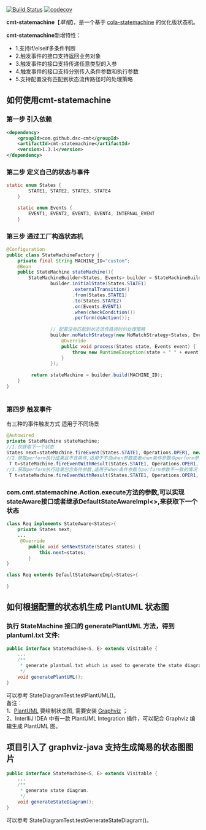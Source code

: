 [![Build Status](https://travis-ci.com/dsc-cmt/cmt-statemachine.svg?branch=master)](https://travis-ci.com/github/dsc-cmt/cmt-statemachine)
[![codecov](https://codecov.io/gh/dsc-cmt/cmt-statemachine/branch/master/graph/badge.svg)](https://codecov.io/gh/dsc-cmt/cmt-statemachine)

**cmt-statemachine**【_草帽_】，是一个基于 [cola-statemachine](https://github.com/alibaba/COLA/tree/master/cola-statemachine) 的优化版状态机。

**cmt-statemachine**新增特性：

+ 1.支持if/elseif多条件判断
+ 2.触发事件的接口支持返回业务对象
+ 3.触发事件的接口支持传递任意类型的入参
+ 4.触发事件的接口支持分别传入条件参数和执行参数
+ 5.支持配置没有匹配到状态流传路径时的处理策略

## 如何使用cmt-statemachine
### 第一步 引入依赖
```xml
<dependency>
    <groupId>com.github.dsc-cmt</groupId>
    <artifactId>cmt-statemachine</artifactId>
    <version>1.3.1</version>
</dependency>

```
### 第二步 定义自己的状态与事件
```java
static enum States {
        STATE1, STATE2, STATE3, STATE4
    }

    static enum Events {
        EVENT1, EVENT2, EVENT3, EVENT4, INTERNAL_EVENT
    }
```
### 第三步 通过工厂构造状态机
```java
@Configuration
public class StateMachineFactory {
    private final String MACHINE_ID="custom";
    @Bean
    public StateMachine stateMachine(){
        StateMachineBuilder<States, Events> builder = StateMachineBuilderFactory.create();
                builder.initialState(States.STATE1)
                        .externalTransition()
                        .from(States.STATE1)
                        .to(States.STATE2)
                        .on(Events.EVENT1)
                        .when(checkCondition())
                        .perform(doAction());
                
                // 配置没有匹配到状态流传路径时的处理策略
                builder.noMatchStrategy(new NoMatchStrategy<States, Events>() {
                    @Override
                    public void process(States state, Events event) {
                        throw new RuntimeException(state + " " + event);
                    }
                });
        
         return stateMachine = builder.build(MACHINE_ID);
    }
}
        
```
### 第四步 触发事件
有三种的事件触发方式 适用于不同场景
```java
@Autowired
private StateMachine stateMachine;
//1.仅获取下一个状态
States next=stateMachine.fireEvent(States.STATE1, Operations.OPER1, new Req());
//2.获取perform执行结果且不含条件,适用于不含when参数或者when条件参数与perform参数相同的情况
 T t=stateMachine.fireEventWithResult(States.STATE1, Operations.OPER1, new Req());
//3.获取perform执行结果包含条件参数,适用于when条件参数与perform参数不一致的情况
 T t=stateMachine.fireEventWithResult(States.STATE1, Operations.OPER1, new Cond(), new Req());
```
### com.cmt.statemachine.Action.execute方法的参数,可以实现stateAware接口或者继承DefaultStateAwareImpl<>,来获取下一个状态
```java
class Req implements StateAware<States>{
    private States next;
    ...
     @Override
        public void setNextState(States states) {
            this.next=states;
        }
}

class Req extends DefaultStateAwareImpl<States>{
  
}
```
## 如何根据配置的状态机生成 PlantUML 状态图
### 执行 StateMachine 接口的 generatePlantUML 方法，得到 plantuml.txt 文件:
```java
public interface StateMachine<S, E> extends Visitable {
    ...
    /**
     * generate plantuml.txt which is used to generate the state diagram.
     */
    void generatePlantUML();
}
```
可以参考 StateDiagramTest.testPlantUML()。   
备注：  
1、[PlantUML](https://plantuml.com/zh/starting) 要绘制状态图, 需要安装 [Graphviz](https://www.graphviz.org/download/) ；   
2、InterlliJ IDEA 中有一款 PlantUML Integration 插件，可以配合 Graphviz 编辑生成 PlantUML 图。

## 项目引入了 graphviz-java 支持生成简易的状态图图片
```java
public interface StateMachine<S, E> extends Visitable {
    ...
    /**
     * generate state diagram.
     */
    void generateStateDiagram();
}
```
可以参考 StateDiagramTest.testGenerateStateDiagram()。
